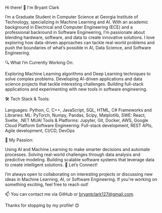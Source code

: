 Hi there! 👋 I'm Bryant Clark

I’m a Graduate Student in Computer Science at Georgia Institute of Technology, specializing in Machine Learning and AI. 
With an academic background in Electrical and Computer Engineering (ECE) and a professional backround in Software Engineering, 
I’m passionate about blending hardware, software, and data to create innovative solutions. 
I love exploring how data-driven approaches can tackle real-world problems and push the boundaries of what’s possible in AI, 
Data Science, and Software Engineering.

🔍 What I’m Currently Working On:

Exploring Machine Learning algorithms and Deep Learning techniques to solve complex problems.
Developing AI-driven applications and data science projects that tackle interesting challenges.
Building full-stack applications and experimenting with new tools in software engineering.

🛠️ Tech Stack & Tools:

Languages: Python, C, C++, JavaScript, SQL, HTML, C# 
Frameworks and Libraries: 
ML: PyTorch, Numpy, Pandas, Scipy, Matplotlib, 
SWE: React, Svelte, .NET MUAI
Tools & Platforms: Jupyter, Git, Docker, AWS, Google Cloud Platform
Software Engineering: Full-stack development, REST APIs, Agile development, CI/CD, DevOps

🚀 My Passion:

Using AI and Machine Learning to make smarter decisions and automate processes.
Solving real-world challenges through data analysis and predictive modeling.
Building scalable software systems that leverage data to create intelligent solutions.
💬 Let’s Connect!

I’m always open to collaborating on interesting projects or discussing new ideas in Machine Learning, AI, or Software Engineering. If you're working on something exciting, feel free to reach out!

📫 You can contact me via GitHub or bryantclark127@gmail.com.

Thanks for stopping by my profile! 😊

